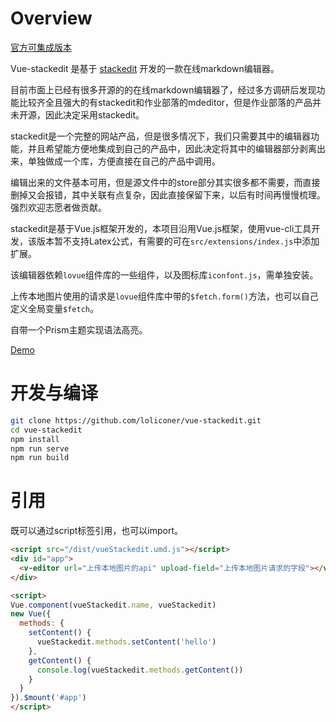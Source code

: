 # Overview

[官方可集成版本](https://benweet.github.io/stackedit.js/)

Vue-stackedit 是基于 [stackedit](https://stackedit.io) 开发的一款在线markdown编辑器。

目前市面上已经有很多开源的的在线markdown编辑器了，经过多方调研后发现功能比较齐全且强大的有stackedit和作业部落的mdeditor，但是作业部落的产品并未开源，因此决定采用stackedit。

stackedit是一个完整的网站产品，但是很多情况下，我们只需要其中的编辑器功能，并且希望能方便地集成到自己的产品中，因此决定将其中的编辑器部分剥离出来，单独做成一个库，方便直接在自己的产品中调用。

编辑出来的文件基本可用，但是源文件中的store部分其实很多都不需要，而直接删掉又会报错，其中关联有点复杂，因此直接保留下来，以后有时间再慢慢梳理。强烈欢迎志愿者做贡献。

stackedit是基于Vue.js框架开发的，本项目沿用Vue.js框架，使用vue-cli工具开发，该版本暂不支持Latex公式，有需要的可在`src/extensions/index.js`中添加扩展。

该编辑器依赖`lovue`组件库的一些组件，以及图标库`iconfont.js`，需单独安装。

上传本地图片使用的请求是`lovue`组件库中带的`$fetch.form()`方法，也可以自己定义全局变量`$fetch`。

自带一个Prism主题实现语法高亮。

[Demo](https://stackedit.now.sh/)

# 开发与编译

```bash
git clone https://github.com/loliconer/vue-stackedit.git
cd vue-stackedit
npm install
npm run serve
npm run build
```

# 引用
既可以通过script标签引用，也可以import。

```html
<script src="/dist/vueStackedit.umd.js"></script>
<div id="app">
  <v-editor url="上传本地图片的api" upload-field="上传本地图片请求的字段"></v-editor>
</div>

<script>
Vue.component(vueStackedit.name, vueStackedit)
new Vue({
  methods: {
    setContent() {
      vueStackedit.methods.setContent('hello')
    },
    getContent() {
      console.log(vueStackedit.methods.getContent())
    }
  }
}).$mount('#app')
</script>
```
